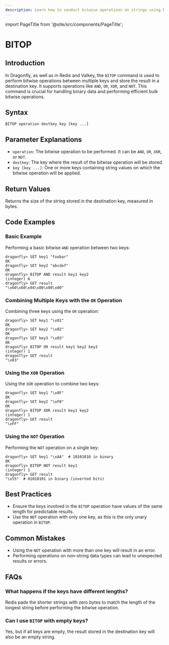 ```yaml
---
description: Learn how to conduct bitwise operations on strings using Redis BITOP.
---
```


import PageTitle from '@site/src/components/PageTitle';

# BITOP

<PageTitle title="Redis BITOP Explained (Better Than Official Docs)" />

## Introduction

In Dragonfly, as well as in Redis and Valkey, the `BITOP` command is used to perform bitwise operations between multiple keys and store the result in a destination key.
It supports operations like `AND`, `OR`, `XOR`, and `NOT`.
This command is crucial for handling binary data and performing efficient bulk bitwise operations.

## Syntax

```shell
BITOP operation destkey key [key ...]
```

## Parameter Explanations

- `operation`: The bitwise operation to be performed. It can be `AND`, `OR`, `XOR`, or `NOT`.
- `destkey`: The key where the result of the bitwise operation will be stored.
- `key [key ...]`: One or more keys containing string values on which the bitwise operation will be applied.

## Return Values

Returns the size of the string stored in the destination key, measured in bytes.

## Code Examples

### Basic Example

Performing a basic bitwise `AND` operation between two keys:

```shell
dragonfly> SET key1 "foobar"
OK
dragonfly> SET key2 "abcdef"
OK
dragonfly> BITOP AND result key1 key2
(integer) 6
dragonfly> GET result
"\x60\x60\x04\x00\x00\x00"
```

### Combining Multiple Keys with the `OR` Operation

Combining three keys using the `OR` operation:

```shell
dragonfly> SET key1 "\x01"
OK
dragonfly> SET key2 "\x02"
OK
dragonfly> SET key3 "\x03"
OK
dragonfly> BITOP OR result key1 key2 key3
(integer) 1
dragonfly> GET result
"\x03"
```

### Using the `XOR` Operation

Using the `XOR` operation to combine two keys:

```shell
dragonfly> SET key1 "\x0F"
OK
dragonfly> SET key2 "\xF0"
OK
dragonfly> BITOP XOR result key1 key2
(integer) 1
dragonfly> GET result
"\xFF"
```

### Using the `NOT` Operation

Performing the `NOT` operation on a single key:

```shell
dragonfly> SET key1 "\xAA"  # 10101010 in binary
OK
dragonfly> BITOP NOT result key1
(integer) 1
dragonfly> GET result
"\x55"  # 01010101 in binary (inverted bits)
```

## Best Practices

- Ensure the keys involved in the `BITOP` operation have values of the same length for predictable results.
- Use the `NOT` operation with only one key, as this is the only unary operation in `BITOP`.

## Common Mistakes

- Using the `NOT` operation with more than one key will result in an error.
- Performing operations on non-string data types can lead to unexpected results or errors.

## FAQs

### What happens if the keys have different lengths?

Redis pads the shorter strings with zero bytes to match the length of the longest string before performing the bitwise operation.

### Can I use `BITOP` with empty keys?

Yes, but if all keys are empty, the result stored in the destination key will also be an empty string.
